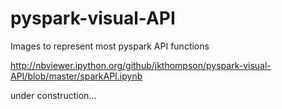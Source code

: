 # pyspark-visual-API
Images to represent most pyspark API functions

http://nbviewer.ipython.org/github/jkthompson/pyspark-visual-API/blob/master/sparkAPI.ipynb

under construction...
